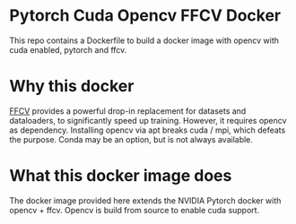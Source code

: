 # Pytorch Cuda Opencv FFCV Docker
This repo contains a Dockerfile to build a docker image with opencv with cuda enabled, pytorch and ffcv.

# Why this docker
[FFCV](https://ffcv.io/) provides a powerful drop-in replacement for datasets and dataloaders, to significantly speed up training.
However, it requires opencv as dependency. Installing opencv via apt breaks cuda / mpi, which defeats the purpose. 
Conda may be an option, but is not always available. 

# What this docker image does
The docker image provided here extends the NVIDIA Pytorch docker with opencv + ffcv. Opencv is build from source to enable cuda support. 
